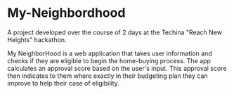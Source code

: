 # My-Neighbordhood
A project developed over the course of 2 days at the Techina "Reach New Heights" hackathon. 

My NeighborHood is a web application that takes user information and checks if they are eligible to begin the home-buying process. The app calculates an approval score based on the user's input. This approval score then indicates to them where exactly in their budgeting plan they can improve to help their case of eligibility. 

